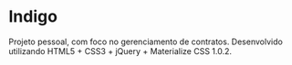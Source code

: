 # Indigo

Projeto pessoal, com foco no gerenciamento de contratos. Desenvolvido utilizando HTML5 + CSS3 + jQuery + Materialize CSS 1.0.2.
